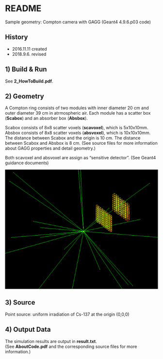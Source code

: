 # README
Sample geometry: Compton camera with GAGG (Geant4 4.9.6.p03 code)

## History
 - 2016.11.11 created  
 - 2018.9.6. revised  
 
## 1) Build & Run 
 See **2_HowToBuild.pdf**.

## 2) Geometry

 A Compton ring consists of two modules with inner diameter 20 cm and outer diameter 39 cm in atrmospheric air.
 Each module has a scatter box (**Scabox**) and an absorber box (**Absbox**).

 Scabox consists of 8x8 scatter voxels (**scavoxel**), which is 5x10x10mm.
 Absbox consists of 8x8 scatter voxels (**absvoxel**), which is 10x10x10mm.
 The distance between Scabox and the origin is 10 cm.
 The distance between Scabox and Absbox is 8 cm.
 (See source files for more information about GAGG properties and detail geometry.)

 Both scavoxel and absvoxel are assign as “sensitive detector”. (See Geant4 guidance documents)

![compton_geometry](geometry.png)

## 3) Source

 Point source: uniform irradiation of Cs-137 at the origin (0,0,0)

## 4) Output Data
 The simulation results are output in **result.txt**.  
 (See **AboutCode.pdf** and the corresponding source files for more information.)

